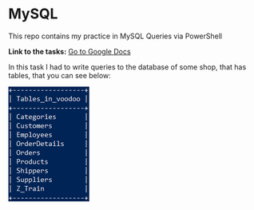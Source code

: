 # MySQL

This repo contains my practice in MySQL Queries via PowerShell

<b>Link to the tasks:</b> <a href="https://docs.google.com/document/d/1iHBhHU7XXXPLLyGmpgWAH6TR1g5SfaauwYZc2DLb-gY/edit?usp=sharing">Go to Google Docs</a>

In this task I had to write queries to the database of some shop, that has tables, that you can see below:

![Image alt](https://github.com/MaximGitmax/MySQL/raw/main/Tables.png)
